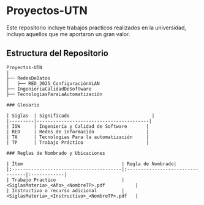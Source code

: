 # Proyectos-UTN
Este repositorio incluye trabajos practicos realizados en la universidad, incluyo aquellos que me aportaron un gran valor.
## Estructura del Repositorio

```
Proyectos-UTN
|
├── RedesDeDatos
│   ├── RED_2025_ConfiguraciónVLAN
├── IngenieriaCalidadDeSoftware
├── TecnologiasParaLaAutomatización

### Glosario

| Siglas  | Significado                              |
|---------|-----------------------------------------|
| ISW     | Ingeniería y Calidad de Software       |
| RED     | Redes de información                   |
| TA      | Tecnologias Para la automatización     |
| TP      | Trabajo Práctico                       |

### Reglas de Nombrado y Ubicaciones

| Ítem                                    | Regla de Nombrado|
|:----------------------------------------|:---------------------------------|:------------|
| Trabajo Practico                        | <SiglasMateria>_<Año>_<NombreTP>.pdf           |     
| Instructivo o recurso adicional         | <SiglasMateria>_<Instructivo>_<NombreTP>.pdf   |
